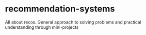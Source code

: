 # recommendation-systems
All about recos. General approach to solving problems and practical understanding through mini-projects

